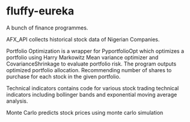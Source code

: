 # fluffy-eureka
A bunch of finance programmes.


AFX_API collects historical stock data of Nigerian Companies.


Portfolio Optimization is a wrapper for PyportfolioOpt which optimizes a portfolio using Harry Markowitz Mean variance optimizer and CovarianceShrinkage to evaluate portfolio risk. The program outputs optimized portfolio allocation. Recommending number of shares to purchase for each stock in the given portfolio.


Technical indicators contains code for various stock trading technical indicators including bollinger bands and exponential moving average analysis.


Monte Carlo predicts stock prices using monte carlo simulation
